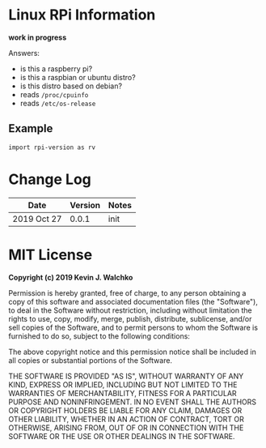 # Linux RPi Information

**work in progress**

Answers:

- is this a raspberry pi?
- is this a raspbian or ubuntu distro?
- is this distro based on debian?
- reads `/proc/cpuinfo`
- reads `/etc/os-release`

## Example

```
import rpi-version as rv

```

# Change Log

| Date        | Version | Notes      |
|-------------|---------|------------|
| 2019 Oct 27 | 0.0.1   | init       |


# MIT License

**Copyright (c) 2019 Kevin J. Walchko**

Permission is hereby granted, free of charge, to any person obtaining a copy
of this software and associated documentation files (the "Software"), to deal
in the Software without restriction, including without limitation the rights
to use, copy, modify, merge, publish, distribute, sublicense, and/or sell
copies of the Software, and to permit persons to whom the Software is
furnished to do so, subject to the following conditions:

The above copyright notice and this permission notice shall be included in all
copies or substantial portions of the Software.

THE SOFTWARE IS PROVIDED "AS IS", WITHOUT WARRANTY OF ANY KIND, EXPRESS OR
IMPLIED, INCLUDING BUT NOT LIMITED TO THE WARRANTIES OF MERCHANTABILITY,
FITNESS FOR A PARTICULAR PURPOSE AND NONINFRINGEMENT. IN NO EVENT SHALL THE
AUTHORS OR COPYRIGHT HOLDERS BE LIABLE FOR ANY CLAIM, DAMAGES OR OTHER
LIABILITY, WHETHER IN AN ACTION OF CONTRACT, TORT OR OTHERWISE, ARISING FROM,
OUT OF OR IN CONNECTION WITH THE SOFTWARE OR THE USE OR OTHER DEALINGS IN THE
SOFTWARE.

